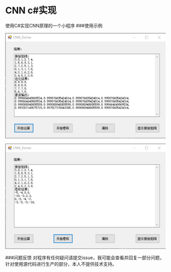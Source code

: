 # CNN c#实现
使用C#实现CNN原理的一个小程序
###使用示例

![avatar](https://github.com/Maxwellsonleison/CNN-/blob/master/bin/Debug/1.jpg)


![avatar](https://github.com/Maxwellsonleison/CNN-/blob/master/bin/Debug/2.jpg)

###问题反馈
对程序有任何疑问请提交issue，我可能会查看并回复一部分问题，针对使用源代码进行生产的部分，本人不提供技术支持。
